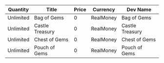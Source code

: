 | Quantity | Title | Price | Currency |  Dev Name |
| -------- | ----- | ----- | -------- |  -------- |
| Unlimited | Bag of Gems | 0 | RealMoney | Bag of Gems |
| Unlimited | Castle Treasury | 0 | RealMoney | Castle Treasury |
| Unlimited | Chest of Gems | 0 | RealMoney | Chest of Gems |
| Unlimited | Pouch of Gems | 0 | RealMoney | Pouch of Gems |

